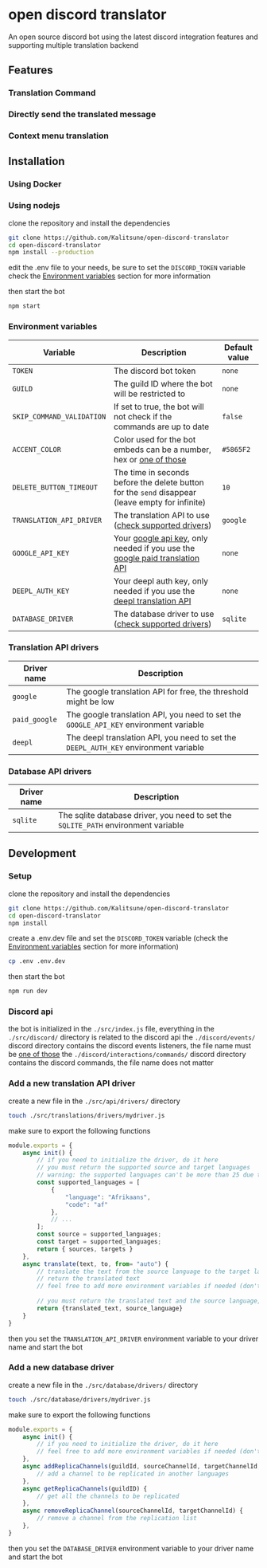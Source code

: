 # open discord translator
 An open source discord bot using the latest discord integration features and supporting multiple translation backend

## Features
### Translation Command

### Directly send the translated message

### Context menu translation

## Installation
### Using Docker

### Using nodejs
clone the repository and install the dependencies
```bash
git clone https://github.com/Kalitsune/open-discord-translator
cd open-discord-translator
npm install --production
```

edit the .env file to your needs, be sure to set the `DISCORD_TOKEN` variable
check the [Environment variables](#environment-variables) section for more information

then start the bot
```bash
npm start
```

### Environment variables
| Variable                  | Description                                                                                                                                                                            | Default value |
|---------------------------|----------------------------------------------------------------------------------------------------------------------------------------------------------------------------------------|---------------|
| `TOKEN`                   | The discord bot token                                                                                                                                                                  | `none`        |
| `GUILD`                   | The guild ID where the bot will be restricted to                                                                                                                                       | `none`        |
| `SKIP_COMMAND_VALIDATION` | If set to true, the bot will not check if the commands are up to date                                                                                                                  | `false`       |
| `ACCENT_COLOR`            | Color used for the bot embeds can be a number, hex or [one of those](https://old.discordjs.dev/#/docs/discord.js/14.11.0/typedef/ColorResolvable)                                      | `#5865F2`     |
| `DELETE_BUTTON_TIMEOUT`   | The time in seconds before the delete button for the `send` disappear (leave empty for infinite)                                                                                       | `10`          |  
| `TRANSLATION_API_DRIVER`  | The translation API to use ([check supported drivers](#translation-api-drivers))                                                                                                       | `google`      |
| `GOOGLE_API_KEY`          | Your [google api key](https://ezgielouzeh.medium.com/google-translate-api-javascript-81f55039611d), only needed if you use the [google paid translation API](#translation-api-drivers) | `none`        |
| `DEEPL_AUTH_KEY`          | Your deepl auth key, only needed if you use the [deepl translation API](#translation-api-drivers)                                                                                      | `none`        |
| `DATABASE_DRIVER`         | The database driver to use ([check supported drivers](#database-api-drivers))                                                                                                          | `sqlite`      |
### Translation API drivers
| Driver name   | Description                                                                           |
|---------------|---------------------------------------------------------------------------------------|
| `google`      | The google translation API for free, the threshold might be low                       |
| `paid_google` | The google translation API, you need to set the `GOOGLE_API_KEY` environment variable |
| `deepl`       | The deepl translation API, you need to set the `DEEPL_AUTH_KEY` environment variable  |
### Database API drivers
| Driver name | Description                                                                        |
|-------------|------------------------------------------------------------------------------------|
| `sqlite`    | The sqlite database driver, you need to set the `SQLITE_PATH` environment variable |

## Development 
### Setup
clone the repository and install the dependencies
```bash
git clone https://github.com/Kalitsune/open-discord-translator
cd open-discord-translator
npm install
```

create a .env.dev file and set the `DISCORD_TOKEN` variable (check the [Environment variables](#environment-variables) section for more information)
```bash
cp .env .env.dev
```

then start the bot
```bash
npm run dev
```

### Discord api
the bot is initialized in the `./src/index.js` file,
everything in the `./src/discord/` directory is related to the discord api
the `./discord/events/` discord directory contains the discord events listeners, the file name must be [one of those](https://old.discordjs.dev/#/docs/discord.js/main/typedef/Events)
the `./discord/interactions/commands/` discord directory contains the discord commands, the file name does not matter

### Add a new translation API driver
create a new file in the `./src/api/drivers/` directory
```bash
touch ./src/translations/drivers/mydriver.js
```

make sure to export the following functions
```js
module.exports = {
    async init() {
        // if you need to initialize the driver, do it here
        // you must return the supported source and target languages 
        // warning: the supported languages can't be more than 25 due to discord limitations
        const supported_languages = [
            {
                "language": "Afrikaans",
                "code": "af"
            },
            // ...
        ];
        const source = supported_languages;
        const target = supported_languages;
        return { sources, targets }
    },
    async translate(text, to, from= "auto") {
        // translate the text from the source language to the target language
        // return the translated text
        // feel free to add more environment variables if needed (don't forget to update the readme)
        
        // you must return the translated text and the source language, if it is auto, then return the detected language
        return {translated_text, source_language}
    }
}
```

then you set the `TRANSLATION_API_DRIVER` environment variable to your driver name and start the bot

### Add a new database driver
create a new file in the `./src/database/drivers/` directory
```bash
touch ./src/database/drivers/mydriver.js
```

make sure to export the following functions
```js
module.exports = {
    async init() {
        // if you need to initialize the driver, do it here
        // feel free to add more environment variables if needed (don't forget to update the readme)
    },
    async addReplicaChannels(guildId, sourceChannelId, targetChannelId, targetLanguageCode) {
        // add a channel to be replicated in another languages
    },
    async getReplicaChannels(guildID) {
        // get all the channels to be replicated
    },
    async removeReplicaChannel(sourceChannelId, targetChannelId) {
        // remove a channel from the replication list
    },
}
```

then you set the `DATABASE_DRIVER` environment variable to your driver name and start the bot